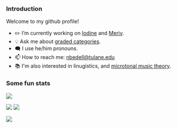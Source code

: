 ### Introduction

Welcome to my github profile!

- ✏️ I’m currently working on [Iodine](https://github.com/Sintrastes/iodine#iodine) and [Meriv](https://github.com/Sintrastes/meriv-vscode).
- 💡 Ask me about [graded categories](https://digitallibrary.tulane.edu/islandora/object/tulane%3A90929/datastream/PDF/view).
- 🗨️ I use he/him pronouns.
- 📫 How to reach me: nbedell@tulane.edu
- 📚 I'm also interested in linugistics, and [microtonal music theory](https://github.com/Sintrastes/xen-toolbox).

### Some fun stats

![](https://github-readme-stats.vercel.app/api?username=sintrastes)

![](https://github-profile-summary-cards.vercel.app/api/cards/most-commit-language?username=sintrastes&theme=default)
![](https://github-profile-summary-cards.vercel.app/api/cards/repos-per-language?username=sintrastes&theme=vue)

![](https://github-profile-summary-cards.vercel.app/api/cards/profile-details?username=sintrastes&theme=vue) 


